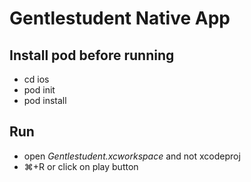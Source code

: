 # Gentlestudent Native App

## Install pod before running
- cd ios
- pod init
- pod install

## Run
- open *Gentlestudent.xcworkspace* and not xcodeproj
- ⌘+R or click on play button